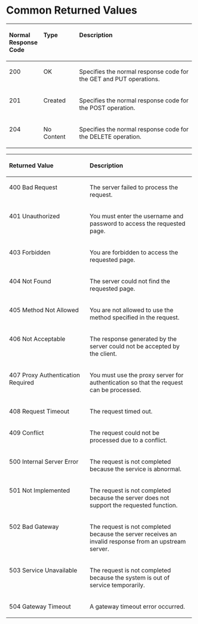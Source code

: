 # Common Returned Values<a name="en-dc_topic_0055025342"></a>

<a name="t7feff5416bc44379af93f4b43b8841aa"></a>
<table><thead align="left"><tr id="r9082fa63deba4c9083b08403b3d250eb"><th class="cellrowborder" valign="top" width="17.349999999999998%" id="mcps1.1.4.1.1"><p id="a300864fcd32847fba33e41deaf59293c"><a name="a300864fcd32847fba33e41deaf59293c"></a><a name="a300864fcd32847fba33e41deaf59293c"></a>Normal Response Code</p>
</th>
<th class="cellrowborder" valign="top" width="19.39%" id="mcps1.1.4.1.2"><p id="ab8554e5531124853b563a1e45d174628"><a name="ab8554e5531124853b563a1e45d174628"></a><a name="ab8554e5531124853b563a1e45d174628"></a>Type</p>
</th>
<th class="cellrowborder" valign="top" width="63.260000000000005%" id="mcps1.1.4.1.3"><p id="afb59bede82c24acda9f38e47a780dc8f"><a name="afb59bede82c24acda9f38e47a780dc8f"></a><a name="afb59bede82c24acda9f38e47a780dc8f"></a>Description</p>
</th>
</tr>
</thead>
<tbody><tr id="r48231e76d30c4ab9bc2ba156db96279a"><td class="cellrowborder" valign="top" width="17.349999999999998%" headers="mcps1.1.4.1.1 "><p id="aff0def1acc11488c8574df8a50cec59d"><a name="aff0def1acc11488c8574df8a50cec59d"></a><a name="aff0def1acc11488c8574df8a50cec59d"></a>200</p>
</td>
<td class="cellrowborder" valign="top" width="19.39%" headers="mcps1.1.4.1.2 "><p id="aa6da7609f75e4ece9f78329e50e06cdf"><a name="aa6da7609f75e4ece9f78329e50e06cdf"></a><a name="aa6da7609f75e4ece9f78329e50e06cdf"></a>OK</p>
</td>
<td class="cellrowborder" valign="top" width="63.260000000000005%" headers="mcps1.1.4.1.3 "><p id="a79524d1cc077492bb8ad801e17afb3ae"><a name="a79524d1cc077492bb8ad801e17afb3ae"></a><a name="a79524d1cc077492bb8ad801e17afb3ae"></a>Specifies the normal response code for the GET and PUT operations.</p>
</td>
</tr>
<tr id="r4845580ff91b4bc6b8069b4ae204ba4d"><td class="cellrowborder" valign="top" width="17.349999999999998%" headers="mcps1.1.4.1.1 "><p id="ad6f2680fdaea4ab087cca6bef8fe9cc7"><a name="ad6f2680fdaea4ab087cca6bef8fe9cc7"></a><a name="ad6f2680fdaea4ab087cca6bef8fe9cc7"></a>201</p>
</td>
<td class="cellrowborder" valign="top" width="19.39%" headers="mcps1.1.4.1.2 "><p id="a07d7aae25ccf4d8caa253ef00e4f8eba"><a name="a07d7aae25ccf4d8caa253ef00e4f8eba"></a><a name="a07d7aae25ccf4d8caa253ef00e4f8eba"></a>Created</p>
</td>
<td class="cellrowborder" valign="top" width="63.260000000000005%" headers="mcps1.1.4.1.3 "><p id="abe196a1178e643a2809b8d6c0b348c74"><a name="abe196a1178e643a2809b8d6c0b348c74"></a><a name="abe196a1178e643a2809b8d6c0b348c74"></a>Specifies the normal response code for the POST operation.</p>
</td>
</tr>
<tr id="r21fbef2c69354aa0a1b2708514a622df"><td class="cellrowborder" valign="top" width="17.349999999999998%" headers="mcps1.1.4.1.1 "><p id="a10c1ddc804a84b5da98edebe9a65e6d4"><a name="a10c1ddc804a84b5da98edebe9a65e6d4"></a><a name="a10c1ddc804a84b5da98edebe9a65e6d4"></a>204</p>
</td>
<td class="cellrowborder" valign="top" width="19.39%" headers="mcps1.1.4.1.2 "><p id="abc2b21791f294a0a91b482960fb05484"><a name="abc2b21791f294a0a91b482960fb05484"></a><a name="abc2b21791f294a0a91b482960fb05484"></a>No Content</p>
</td>
<td class="cellrowborder" valign="top" width="63.260000000000005%" headers="mcps1.1.4.1.3 "><p id="aa18bfd272e3842349b2b517edf2a312c"><a name="aa18bfd272e3842349b2b517edf2a312c"></a><a name="aa18bfd272e3842349b2b517edf2a312c"></a>Specifies the normal response code for the DELETE operation.</p>
</td>
</tr>
</tbody>
</table>

<a name="en-us_topic_0053740036_table1697655195242"></a>
<table><thead align="left"><tr id="en-us_topic_0053740036_row4329637495242"><th class="cellrowborder" valign="top" width="43.419999999999995%" id="mcps1.1.3.1.1"><p id="en-us_topic_0053740036_p1734541495242"><a name="en-us_topic_0053740036_p1734541495242"></a><a name="en-us_topic_0053740036_p1734541495242"></a>Returned Value</p>
</th>
<th class="cellrowborder" valign="top" width="56.58%" id="mcps1.1.3.1.2"><p id="en-us_topic_0053740036_p6280127495242"><a name="en-us_topic_0053740036_p6280127495242"></a><a name="en-us_topic_0053740036_p6280127495242"></a>Description</p>
</th>
</tr>
</thead>
<tbody><tr id="en-us_topic_0053740036_row5373842795242"><td class="cellrowborder" valign="top" width="43.419999999999995%" headers="mcps1.1.3.1.1 "><p id="en-us_topic_0053740036_p5784529695242"><a name="en-us_topic_0053740036_p5784529695242"></a><a name="en-us_topic_0053740036_p5784529695242"></a>400 Bad Request</p>
</td>
<td class="cellrowborder" valign="top" width="56.58%" headers="mcps1.1.3.1.2 "><p id="en-us_topic_0053740036_p5495737795242"><a name="en-us_topic_0053740036_p5495737795242"></a><a name="en-us_topic_0053740036_p5495737795242"></a>The server failed to process the request.</p>
</td>
</tr>
<tr id="en-us_topic_0053740036_row2485435295242"><td class="cellrowborder" valign="top" width="43.419999999999995%" headers="mcps1.1.3.1.1 "><p id="en-us_topic_0053740036_p6704552895242"><a name="en-us_topic_0053740036_p6704552895242"></a><a name="en-us_topic_0053740036_p6704552895242"></a>401 Unauthorized</p>
</td>
<td class="cellrowborder" valign="top" width="56.58%" headers="mcps1.1.3.1.2 "><p id="en-us_topic_0053740036_p6197867295242"><a name="en-us_topic_0053740036_p6197867295242"></a><a name="en-us_topic_0053740036_p6197867295242"></a>You must enter the username and password to access the requested page.</p>
</td>
</tr>
<tr id="en-us_topic_0053740036_row2093713795242"><td class="cellrowborder" valign="top" width="43.419999999999995%" headers="mcps1.1.3.1.1 "><p id="en-us_topic_0053740036_p1818656595242"><a name="en-us_topic_0053740036_p1818656595242"></a><a name="en-us_topic_0053740036_p1818656595242"></a>403 Forbidden</p>
</td>
<td class="cellrowborder" valign="top" width="56.58%" headers="mcps1.1.3.1.2 "><p id="en-us_topic_0053740036_p6382566195242"><a name="en-us_topic_0053740036_p6382566195242"></a><a name="en-us_topic_0053740036_p6382566195242"></a>You are forbidden to access the requested page.</p>
</td>
</tr>
<tr id="en-us_topic_0053740036_row3756004295242"><td class="cellrowborder" valign="top" width="43.419999999999995%" headers="mcps1.1.3.1.1 "><p id="en-us_topic_0053740036_p2246459695242"><a name="en-us_topic_0053740036_p2246459695242"></a><a name="en-us_topic_0053740036_p2246459695242"></a>404 Not Found</p>
</td>
<td class="cellrowborder" valign="top" width="56.58%" headers="mcps1.1.3.1.2 "><p id="en-us_topic_0053740036_p769301595242"><a name="en-us_topic_0053740036_p769301595242"></a><a name="en-us_topic_0053740036_p769301595242"></a>The server could not find the requested page.</p>
</td>
</tr>
<tr id="en-us_topic_0053740036_row212827395242"><td class="cellrowborder" valign="top" width="43.419999999999995%" headers="mcps1.1.3.1.1 "><p id="en-us_topic_0053740036_p3817239595242"><a name="en-us_topic_0053740036_p3817239595242"></a><a name="en-us_topic_0053740036_p3817239595242"></a>405 Method Not Allowed</p>
</td>
<td class="cellrowborder" valign="top" width="56.58%" headers="mcps1.1.3.1.2 "><p id="en-us_topic_0053740036_p495627395242"><a name="en-us_topic_0053740036_p495627395242"></a><a name="en-us_topic_0053740036_p495627395242"></a>You are not allowed to use the method specified in the request.</p>
</td>
</tr>
<tr id="en-us_topic_0053740036_row4460646595242"><td class="cellrowborder" valign="top" width="43.419999999999995%" headers="mcps1.1.3.1.1 "><p id="en-us_topic_0053740036_p5635390995242"><a name="en-us_topic_0053740036_p5635390995242"></a><a name="en-us_topic_0053740036_p5635390995242"></a>406 Not Acceptable</p>
</td>
<td class="cellrowborder" valign="top" width="56.58%" headers="mcps1.1.3.1.2 "><p id="en-us_topic_0053740036_p126394695242"><a name="en-us_topic_0053740036_p126394695242"></a><a name="en-us_topic_0053740036_p126394695242"></a>The response generated by the server could not be accepted by the client.</p>
</td>
</tr>
<tr id="en-us_topic_0053740036_row1137552095242"><td class="cellrowborder" valign="top" width="43.419999999999995%" headers="mcps1.1.3.1.1 "><p id="en-us_topic_0053740036_p4900196195242"><a name="en-us_topic_0053740036_p4900196195242"></a><a name="en-us_topic_0053740036_p4900196195242"></a>407 Proxy Authentication Required</p>
</td>
<td class="cellrowborder" valign="top" width="56.58%" headers="mcps1.1.3.1.2 "><p id="en-us_topic_0053740036_p973591095242"><a name="en-us_topic_0053740036_p973591095242"></a><a name="en-us_topic_0053740036_p973591095242"></a>You must use the proxy server for authentication so that the request can be processed.</p>
</td>
</tr>
<tr id="en-us_topic_0053740036_row2051433295242"><td class="cellrowborder" valign="top" width="43.419999999999995%" headers="mcps1.1.3.1.1 "><p id="en-us_topic_0053740036_p5104819595242"><a name="en-us_topic_0053740036_p5104819595242"></a><a name="en-us_topic_0053740036_p5104819595242"></a>408 Request Timeout</p>
</td>
<td class="cellrowborder" valign="top" width="56.58%" headers="mcps1.1.3.1.2 "><p id="en-us_topic_0053740036_p4126312295242"><a name="en-us_topic_0053740036_p4126312295242"></a><a name="en-us_topic_0053740036_p4126312295242"></a>The request timed out.</p>
</td>
</tr>
<tr id="en-us_topic_0053740036_row3582378595242"><td class="cellrowborder" valign="top" width="43.419999999999995%" headers="mcps1.1.3.1.1 "><p id="en-us_topic_0053740036_p1604544895242"><a name="en-us_topic_0053740036_p1604544895242"></a><a name="en-us_topic_0053740036_p1604544895242"></a>409 Conflict</p>
</td>
<td class="cellrowborder" valign="top" width="56.58%" headers="mcps1.1.3.1.2 "><p id="en-us_topic_0053740036_p2461290095242"><a name="en-us_topic_0053740036_p2461290095242"></a><a name="en-us_topic_0053740036_p2461290095242"></a>The request could not be processed due to a conflict.</p>
</td>
</tr>
<tr id="en-us_topic_0053740036_row2018950895242"><td class="cellrowborder" valign="top" width="43.419999999999995%" headers="mcps1.1.3.1.1 "><p id="en-us_topic_0053740036_p2473741395242"><a name="en-us_topic_0053740036_p2473741395242"></a><a name="en-us_topic_0053740036_p2473741395242"></a>500 Internal Server Error</p>
</td>
<td class="cellrowborder" valign="top" width="56.58%" headers="mcps1.1.3.1.2 "><p id="en-us_topic_0053740036_p5757343195242"><a name="en-us_topic_0053740036_p5757343195242"></a><a name="en-us_topic_0053740036_p5757343195242"></a>The request is not completed because the service is abnormal.</p>
</td>
</tr>
<tr id="en-us_topic_0053740036_row4839883395242"><td class="cellrowborder" valign="top" width="43.419999999999995%" headers="mcps1.1.3.1.1 "><p id="en-us_topic_0053740036_p2799143995242"><a name="en-us_topic_0053740036_p2799143995242"></a><a name="en-us_topic_0053740036_p2799143995242"></a>501 Not Implemented</p>
</td>
<td class="cellrowborder" valign="top" width="56.58%" headers="mcps1.1.3.1.2 "><p id="en-us_topic_0053740036_p5271409795242"><a name="en-us_topic_0053740036_p5271409795242"></a><a name="en-us_topic_0053740036_p5271409795242"></a>The request is not completed because the server does not support the requested function.</p>
</td>
</tr>
<tr id="en-us_topic_0053740036_row466483295242"><td class="cellrowborder" valign="top" width="43.419999999999995%" headers="mcps1.1.3.1.1 "><p id="en-us_topic_0053740036_p4230707595242"><a name="en-us_topic_0053740036_p4230707595242"></a><a name="en-us_topic_0053740036_p4230707595242"></a>502 Bad Gateway</p>
</td>
<td class="cellrowborder" valign="top" width="56.58%" headers="mcps1.1.3.1.2 "><p id="en-us_topic_0053740036_p432108895242"><a name="en-us_topic_0053740036_p432108895242"></a><a name="en-us_topic_0053740036_p432108895242"></a>The request is not completed because the server receives an invalid response from an upstream server.</p>
</td>
</tr>
<tr id="en-us_topic_0053740036_row3888979595242"><td class="cellrowborder" valign="top" width="43.419999999999995%" headers="mcps1.1.3.1.1 "><p id="en-us_topic_0053740036_p6306567195242"><a name="en-us_topic_0053740036_p6306567195242"></a><a name="en-us_topic_0053740036_p6306567195242"></a>503 Service Unavailable</p>
</td>
<td class="cellrowborder" valign="top" width="56.58%" headers="mcps1.1.3.1.2 "><p id="en-us_topic_0053740036_p804572095242"><a name="en-us_topic_0053740036_p804572095242"></a><a name="en-us_topic_0053740036_p804572095242"></a>The request is not completed because the system is out of service temporarily.</p>
</td>
</tr>
<tr id="en-us_topic_0053740036_row530261695242"><td class="cellrowborder" valign="top" width="43.419999999999995%" headers="mcps1.1.3.1.1 "><p id="en-us_topic_0053740036_p2685875895242"><a name="en-us_topic_0053740036_p2685875895242"></a><a name="en-us_topic_0053740036_p2685875895242"></a>504 Gateway Timeout</p>
</td>
<td class="cellrowborder" valign="top" width="56.58%" headers="mcps1.1.3.1.2 "><p id="en-us_topic_0053740036_p2807582995242"><a name="en-us_topic_0053740036_p2807582995242"></a><a name="en-us_topic_0053740036_p2807582995242"></a>A gateway timeout error occurred.</p>
</td>
</tr>
</tbody>
</table>

